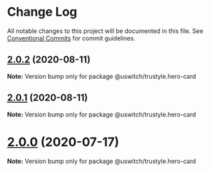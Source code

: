 # Change Log

All notable changes to this project will be documented in this file.
See [Conventional Commits](https://conventionalcommits.org) for commit guidelines.

## [2.0.2](https://github.com/uswitch/trustyle/compare/@uswitch/trustyle.hero-card@2.0.1...@uswitch/trustyle.hero-card@2.0.2) (2020-08-11)

**Note:** Version bump only for package @uswitch/trustyle.hero-card





## [2.0.1](https://github.com/uswitch/trustyle/compare/@uswitch/trustyle.hero-card@2.0.0...@uswitch/trustyle.hero-card@2.0.1) (2020-08-11)

**Note:** Version bump only for package @uswitch/trustyle.hero-card





# [2.0.0](https://github.com/uswitch/trustyle/compare/@uswitch/trustyle.hero-card@1.0.0...@uswitch/trustyle.hero-card@2.0.0) (2020-07-17)

**Note:** Version bump only for package @uswitch/trustyle.hero-card
